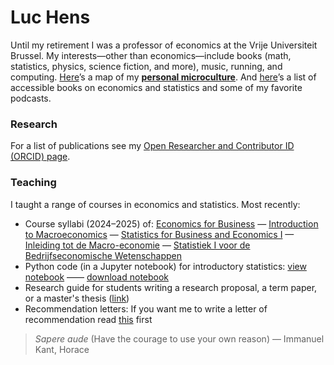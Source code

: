 # Luc Hens

Until my retirement I was a professor of economics at the Vrije Universiteit Brussel.  My interests—other than economics—include books (math, statistics, physics, science fiction, and more), music, running, and computing.   [Here](about_me.html)’s a map of my **[personal microculture](about_me.html)**. And [here](book_recommendations.html)’s a list of accessible books on economics and statistics and some of my favorite podcasts.

### Research 
For a list of publications see my [Open Researcher and Contributor ID  (ORCID) page](https://orcid.org/0000-0003-4881-9317). 
 
### Teaching
I taught a range of courses in economics and statistics. Most recently:
* Course syllabi (2024&ndash;2025) of:
 [Economics for Business](economics_for_business_syllabus_2024_2025.pdf) &mdash; [Introduction to Macroeconomics](introduction_to_macroeconomics_syllabus_2024_2025.pdf) &mdash; [Statistics for Business and Economics I](statistics_i_syllabus_2024_2025.pdf) &mdash; [Inleiding tot de Macro-economie](inleiding_tot_de_macro_economie_studiewijzer_2024_2025.pdf) &mdash; [Statistiek I voor de Bedrijfseconomische Wetenschappen](statistiek_i_studiewijzer_2024_2025.pdf)
 * Python code (in a Jupyter notebook) for introductory statistics: [view notebook](https://nbviewer.org/github/luc-hens/luc-hens.github.io/blob/main/statistics_i_using_python.ipynb#)  &mdash;&mdash; [download notebook](statistics_i_using_python.ipynb)
 * Research guide for students writing a research proposal, a term paper, or a master's thesis ([link](guide.html))
 * Recommendation letters: If you want me to write a letter of recommendation read [this](recommendation.html) first 


> *Sapere aude* (Have the courage to use your own reason) &mdash; Immanuel Kant, Horace
